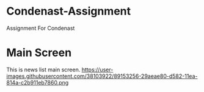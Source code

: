 # Condenast-Assignment
Assignment For Condenast

# Main Screen
This is news list main screen.
https://user-images.githubusercontent.com/38103922/89153256-29aeae80-d582-11ea-814a-c2b911eb7860.png
